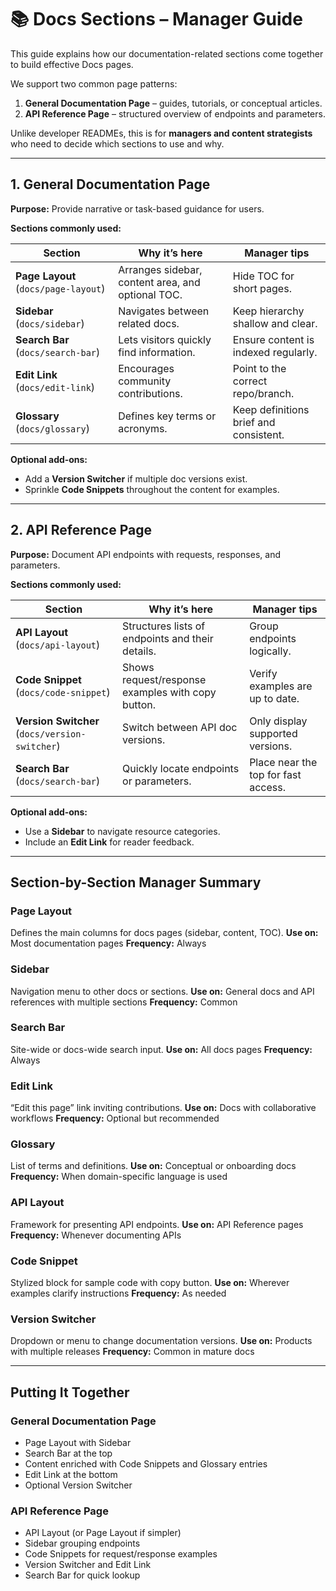 # 📚 Docs Sections – Manager Guide

This guide explains how our documentation-related sections come together to build effective Docs pages.

We support two common page patterns:

1. **General Documentation Page** – guides, tutorials, or conceptual articles.
2. **API Reference Page** – structured overview of endpoints and parameters.

Unlike developer READMEs, this is for **managers and content strategists** who need to decide which sections to use and why.

---

## **1. General Documentation Page**

**Purpose:**
Provide narrative or task-based guidance for users.

**Sections commonly used:**

| Section                             | Why it’s here                                           | Manager tips |
| ----------------------------------- | ------------------------------------------------------- | ------------ |
| **Page Layout** (`docs/page-layout`) | Arranges sidebar, content area, and optional TOC.       | Hide TOC for short pages. |
| **Sidebar** (`docs/sidebar`)         | Navigates between related docs.                         | Keep hierarchy shallow and clear. |
| **Search Bar** (`docs/search-bar`)   | Lets visitors quickly find information.                 | Ensure content is indexed regularly. |
| **Edit Link** (`docs/edit-link`)     | Encourages community contributions.                     | Point to the correct repo/branch. |
| **Glossary** (`docs/glossary`)       | Defines key terms or acronyms.                          | Keep definitions brief and consistent. |

**Optional add‑ons:**

- Add a **Version Switcher** if multiple doc versions exist.
- Sprinkle **Code Snippets** throughout the content for examples.

---

## **2. API Reference Page**

**Purpose:**
Document API endpoints with requests, responses, and parameters.

**Sections commonly used:**

| Section                               | Why it’s here                                         | Manager tips |
| ------------------------------------- | ----------------------------------------------------- | ------------ |
| **API Layout** (`docs/api-layout`)     | Structures lists of endpoints and their details.      | Group endpoints logically. |
| **Code Snippet** (`docs/code-snippet`) | Shows request/response examples with copy button.     | Verify examples are up to date. |
| **Version Switcher** (`docs/version-switcher`) | Switch between API doc versions.                 | Only display supported versions. |
| **Search Bar** (`docs/search-bar`)     | Quickly locate endpoints or parameters.               | Place near the top for fast access. |

**Optional add‑ons:**

- Use a **Sidebar** to navigate resource categories.
- Include an **Edit Link** for reader feedback.

---

## **Section-by-Section Manager Summary**

### **Page Layout**
Defines the main columns for docs pages (sidebar, content, TOC).
**Use on:** Most documentation pages
**Frequency:** Always

### **Sidebar**
Navigation menu to other docs or sections.
**Use on:** General docs and API references with multiple sections
**Frequency:** Common

### **Search Bar**
Site-wide or docs-wide search input.
**Use on:** All docs pages
**Frequency:** Always

### **Edit Link**
“Edit this page” link inviting contributions.
**Use on:** Docs with collaborative workflows
**Frequency:** Optional but recommended

### **Glossary**
List of terms and definitions.
**Use on:** Conceptual or onboarding docs
**Frequency:** When domain-specific language is used

### **API Layout**
Framework for presenting API endpoints.
**Use on:** API Reference pages
**Frequency:** Whenever documenting APIs

### **Code Snippet**
Stylized block for sample code with copy button.
**Use on:** Wherever examples clarify instructions
**Frequency:** As needed

### **Version Switcher**
Dropdown or menu to change documentation versions.
**Use on:** Products with multiple releases
**Frequency:** Common in mature docs

---

## **Putting It Together**

### **General Documentation Page**
- Page Layout with Sidebar
- Search Bar at the top
- Content enriched with Code Snippets and Glossary entries
- Edit Link at the bottom
- Optional Version Switcher

### **API Reference Page**
- API Layout (or Page Layout if simpler)
- Sidebar grouping endpoints
- Code Snippets for request/response examples
- Version Switcher and Edit Link
- Search Bar for quick lookup

